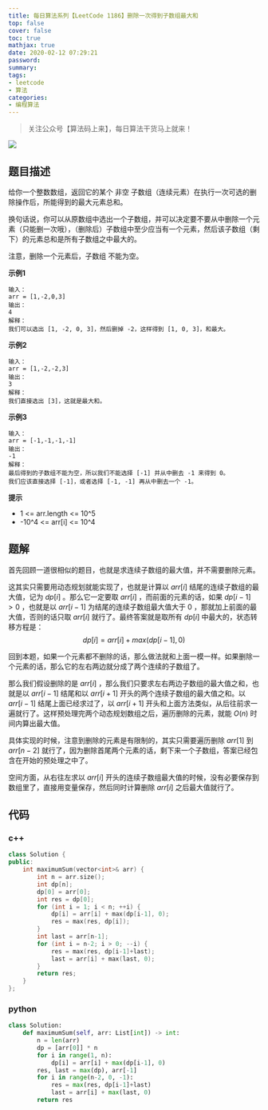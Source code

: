 ```yaml
---
title: 每日算法系列【LeetCode 1186】删除一次得到子数组最大和
top: false
cover: false
toc: true
mathjax: true
date: 2020-02-12 07:29:21
password:
summary:
tags:
- leetcode
- 算法
categories:
- 编程算法
---
```


> 关注公众号【算法码上来】，每日算法干货马上就来！

![](/medias/contact.jpg)

## 题目描述
给你一个整数数组，返回它的某个 非空 子数组（连续元素）在执行一次可选的删除操作后，所能得到的最大元素总和。

换句话说，你可以从原数组中选出一个子数组，并可以决定要不要从中删除一个元素（只能删一次哦），（删除后）子数组中至少应当有一个元素，然后该子数组（剩下）的元素总和是所有子数组之中最大的。

注意，删除一个元素后，子数组 不能为空。

**示例1**
```text
输入：
arr = [1,-2,0,3]
输出：
4
解释：
我们可以选出 [1, -2, 0, 3]，然后删掉 -2，这样得到 [1, 0, 3]，和最大。
```

**示例2**
```text
输入：
arr = [1,-2,-2,3]
输出：
3
解释：
我们直接选出 [3]，这就是最大和。
```

**示例3**
```text
输入：
arr = [-1,-1,-1,-1]
输出：
-1
解释：
最后得到的子数组不能为空，所以我们不能选择 [-1] 并从中删去 -1 来得到 0。
我们应该直接选择 [-1]，或者选择 [-1, -1] 再从中删去一个 -1。
```

**提示**
* 1 <= arr.length <= 10^5
* -10^4 <= arr[i] <= 10^4

## 题解
首先回顾一道很相似的题目，也就是求连续子数组的最大值，并不需要删除元素。

这其实只需要用动态规划就能实现了，也就是计算以 $arr[i]$ 结尾的连续子数组的最大值，记为 $dp[i]$ 。那么它一定要取 $arr[i]$ ，而前面的元素的话，如果 $dp[i-1] > 0$ ，也就是以 $arr[i-1]$ 为结尾的连续子数组最大值大于 0 ，那就加上前面的最大值，否则的话只取 $arr[i]$ 就行了。最终答案就是取所有 $dp[i]$ 中最大的，状态转移方程是：
$$
dp[i] = arr[i] + max(dp[i-1], 0)
$$

回到本题，如果一个元素都不删除的话，那么做法就和上面一模一样。如果删除一个元素的话，那么它的左右两边就分成了两个连续的子数组了。

那么我们假设删除的是 $arr[i]$ ，那么我们只要求左右两边子数组的最大值之和，也就是以 $arr[i-1]$ 结尾和以 $arr[i+1]$ 开头的两个连续子数组的最大值之和。以 $arr[i-1]$ 结尾上面已经求过了，以 $arr[i+1]$ 开头和上面方法类似，从后往前求一遍就行了。这样预处理完两个动态规划数组之后，遍历删除的元素，就能 $O(n)$ 时间内算出最大值。

具体实现的时候，注意到删除的元素是有限制的，其实只需要遍历删除 $arr[1]$ 到 $arr[n-2]$ 就行了，因为删除首尾两个元素的话，剩下来一个子数组，答案已经包含在开始的预处理之中了。

空间方面，从右往左求以 $arr[i]$ 开头的连续子数组最大值的时候，没有必要保存到数组里了，直接用变量保存，然后同时计算删除 $arr[i]$ 之后最大值就行了。

## 代码
### c++
```cpp
class Solution {
public:
    int maximumSum(vector<int>& arr) {
        int n = arr.size();
        int dp[n];
        dp[0] = arr[0];
        int res = dp[0];
        for (int i = 1; i < n; ++i) {
            dp[i] = arr[i] + max(dp[i-1], 0);
            res = max(res, dp[i]);
        }
        int last = arr[n-1];
        for (int i = n-2; i > 0; --i) {
            res = max(res, dp[i-1]+last);
            last = arr[i] + max(last, 0);
        }
        return res;
    }
};
```

### python
```python
class Solution:
    def maximumSum(self, arr: List[int]) -> int:
        n = len(arr)
        dp = [arr[0]] * n
        for i in range(1, n):
            dp[i] = arr[i] + max(dp[i-1], 0)
        res, last = max(dp), arr[-1]
        for i in range(n-2, 0, -1): 
            res = max(res, dp[i-1]+last)
            last = arr[i] + max(last, 0)
        return res
```
